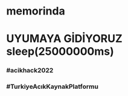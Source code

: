 # memorinda
# UYUMAYA GİDİYORUZ sleep(25000000ms)

### #acikhack2022 
### #TurkiyeAcıkKaynakPlatformu


